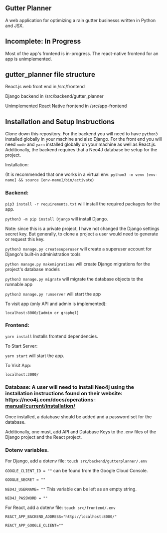 

## Gutter Planner
A web application for optimizing a rain gutter businesss written in Python and JSX. 

## Incomplete: In Progress
Most of the app's frontend is in-progress. The react-native frontend for an app is unimplemented. 

## gutter_planner file structure

React.js web front end in /src/frontend

Django backend in /src/backend/gutter_planner

Unimplemented React Native frontend in /src/app-frontend

## Installation and Setup Instructions

Clone down this repository. For the backend you will need to have `python3` installed globally in your machine
and also Django. For the front end you will need `node` and `yarn` installed globally on your machine as well as
React.js. Additionally, the backend requires that a Neo4J database be setup for the project.

Installation:

(It is recommended that one works in a virtual env: `python3 -m venv [env-name] && source [env-name]/bin/activate`)

### Backend:
`pip3 install -r requirements.txt` will install the required packages for the app. 

`python3 -m pip install Django` will install Django. 

Note: since this is a private project, I have not changed the Django settings secret key. But generally, to clone a project
a user would need to generate or request this key. 

`python3 manage.py createsuperuser` will create a superuser account for Django's built-in administration tools

`python manage.py makemigrations` will create Django migrations for the project's database models

`python3 manage.py migrate` will migrate the database objects to the runnable app

`python3 manage.py runserver` will start the app

To visit app (only API and admin is implemented):

`localhost:8000/[admin or graphql]`


### Frontend:

`yarn install`  Installs frontend dependencies.


To Start Server:

`yarn start`  will start the app.

To Visit App:

`localhost:3000/`  

### Database: A user will need to install Neo4j using the installation instructions found on their website: https://neo4j.com/docs/operations-manual/current/installation/ 
Once installed, a database should be added and a password set for the database. 

Additionally, one must, add API and Database Keys to the .env files of the Django project and the React project. 

### Dotenv variables.

For Django, add a dotenv file: `touch src/backend/gutterplanner/.env` 

`GOOGLE_CLIENT_ID = ""` can be found from the Google Cloud Console.

`GOOGLE_SECRET = ""`

`NEO4J_USERNAME= ""` This variable can be left as an empty string. 

`NEO4J_PASSWORD = ""`

For React, add a dotenv file: `touch src/frontend/.env` 

`REACT_APP_BACKEND_ADDRESS="http://localhost:8000/"`

`REACT_APP_GOOGLE_CLIENT=""`
